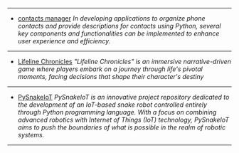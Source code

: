 <hr>

- [contacts manager]() *In developing applications to organize phone contacts and provide descriptions for contacts using Python, several key components and functionalities can be implemented to enhance user experience and efficiency.*

<hr>

- [Lifeline Chronicles]() *"Lifeline Chronicles" is an immersive narrative-driven game where players embark on a journey through life's pivotal moments, facing decisions that shape their character's destiny*

<hr>

- [PySnakeIoT]() *PySnakeIoT is an innovative project repository dedicated to the development of an IoT-based snake robot controlled entirely through Python programming language. With a focus on combining advanced robotics with Internet of Things (IoT) technology, PySnakeIoT aims to push the boundaries of what is possible in the realm of robotic systems.*

<hr>